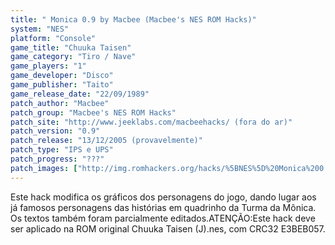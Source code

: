 ```yaml
---
title: " Monica 0.9 by Macbee (Macbee's NES ROM Hacks)"
system: "NES"
platform: "Console"
game_title: "Chuuka Taisen"
game_category: "Tiro / Nave"
game_players: "1"
game_developer: "Disco"
game_publisher: "Taito"
game_release_date: "22/09/1989"
patch_author: "Macbee"
patch_group: "Macbee's NES ROM Hacks"
patch_site: "http://www.jeeklabs.com/macbeehacks/ (fora do ar)"
patch_version: "0.9"
patch_release: "13/12/2005 (provavelmente)"
patch_type: "IPS e UPS"
patch_progress: "???"
patch_images: ["http://img.romhackers.org/hacks/%5BNES%5D%20Monica%200.9%20by%20Macbee%20-%20Macbee's%20NES%20ROM%20Hacks%20-%201.png","http://img.romhackers.org/hacks/%5BNES%5D%20Monica%200.9%20by%20Macbee%20-%20Macbee's%20NES%20ROM%20Hacks%20-%202.png","http://img.romhackers.org/hacks/%5BNES%5D%20Monica%200.9%20by%20Macbee%20-%20Macbee's%20NES%20ROM%20Hacks%20-%203.png"]
---
```

Este hack modifica os gráficos dos personagens do jogo, dando lugar aos já famosos personagens das histórias em quadrinho da Turma da Mônica. Os textos também foram parcialmente editados.ATENÇÃO:Este hack deve ser aplicado na ROM original Chuuka Taisen (J).nes, com CRC32 E3BEB057.